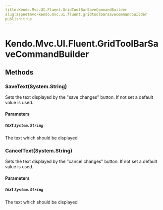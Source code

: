 ```yaml
---
title:Kendo.Mvc.UI.Fluent.GridToolBarSaveCommandBuilder
slug:aspnetmvc-kendo.mvc.ui.fluent.gridtoolbarsavecommandbuilder
publish:true
---
```


# Kendo.Mvc.UI.Fluent.GridToolBarSaveCommandBuilder

## Methods

### SaveText(System.String)
Sets the text displayed by the "save changes" button. If not set a default value is used.

#### Parameters

##### text `System.String`
The text which should be displayed

### CancelText(System.String)
Sets the text displayed by the "cancel changes" button. If not set a default value is used.

#### Parameters

##### text `System.String`
The text which should be displayed